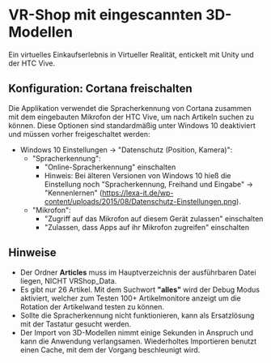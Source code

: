 # VR-Shop mit eingescannten 3D-Modellen
Ein virtuelles Einkaufserlebnis in Virtueller Realität, entickelt mit Unity und der HTC Vive.

## Konfiguration: Cortana freischalten
Die Applikation verwendet die Spracherkennung von Cortana zusammen mit dem eingebauten Mikrofon der HTC Vive, um nach Artikeln suchen zu können. Diese Optionen sind standardmäßig unter Windows 10 deaktiviert und müssen vorher freigeschaltet werden:

* Windows 10 Einstellungen -> "Datenschutz (Position, Kamera)":
    * "Spracherkennung":
        * "Online-Spracherkennung" einschalten
        * Hinweis: Bei älteren Versionen von Windows 10 hieß die Einstellung noch "Spracherkennung, Freihand und Eingabe" -> "Kennenlernen" (https://lexa-it.de/wp-content/uploads/2015/08/Datenschutz-Einstellungen.png).
    *  "Mikrofon":
        * "Zugriff auf das Mikrofon auf diesem Gerät zulassen" einschalten
        * "Zulassen, dass Apps auf ihr Mikrofon zugreifen" einschalten

## Hinweise
* Der Ordner **Articles** muss im Hauptverzeichnis der ausführbaren Datei liegen, NICHT VRShop_Data.
* Es gibt nur 26 Artikel. Mit dem Suchwort **"alles"** wird der Debug Modus aktiviert, welcher zum Testen 100+ Artikelmonitore anzeigt um die Rotation der Artikelwand testen zu können.
* Sollte die Spracherkennung nicht funktionieren, kann als Ersatzlösung mit der Tastatur gesucht werden.
* Der Import von 3D-Modellen nimmt einige Sekunden in Anspruch und kann die Anwendung verlangsamen. Wiederholtes Importieren benutzt einen Cache, mit dem der Vorgang beschleunigt wird.
